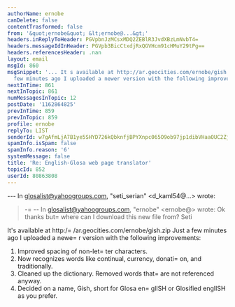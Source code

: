 ```yaml
---
authorName: ernobe
canDelete: false
contentTrasformed: false
from: '&quot;ernobe&quot; &lt;ernobe@...&gt;'
headers.inReplyToHeader: PGVpbnJzMCsxMDQ2ZEBlR3JvdXBzLmNvbT4=
headers.messageIdInHeader: PGVpb3BicCtxdjRxQGVHcm91cHMuY29tPg==
headers.referencesHeader: .nan
layout: email
msgId: 860
msgSnippet: '... It s available at http://ar.geocities.com/ernobe/gish.zip  Just a
  few minutes ago I uploaded a newer version with the following improvements: 1.  Improved'
nextInTime: 861
nextInTopic: 861
numMessagesInTopic: 12
postDate: '1162864825'
prevInTime: 859
prevInTopic: 859
profile: ernobe
replyTo: LIST
senderId: w7gAfmLjA7B1ye5SHYD726kQbknfjBPYXnpc065O9ob97jp1dibVHaaOUC2ZjD5lbt22IDwX_BKCUZOuoLX4iDfA
spamInfo.isSpam: false
spamInfo.reason: '6'
systemMessage: false
title: 'Re: English-Glosa web page translator'
topicId: 852
userId: 80863808
---
```


--- In glosalist@yahoogroups.com, "seti_serian" <d_kaml54@...> wrote:
>
> -=
-- In glosalist@yahoogroups.com, "ernobe" <ernobe@> wrote:
> Ok  thanks but=
 where can I download this new file from?
> Seti
>
It's available at http:/=
/ar.geocities.com/ernobe/gish.zip  Just a few
minutes ago I uploaded a newe=
r version with the following improvements:

1.  Improved spacing of non-let=
ter characters.  
2.  Now recognizes words like continual, currency, donati=
on, and
traditionally.  
3.  Cleaned up the dictionary.  Removed words that=
 are not referenced
anyway.
4.  Decided on a name, Gish, short for Glosa en=
glISH or Glosified
englISH as you prefer.




